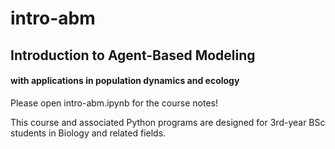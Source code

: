 # intro-abm

## Introduction to Agent-Based Modeling
#### with applications in population dynamics and ecology

Please open intro-abm.ipynb for the course notes!

This course and associated Python programs are designed for 3rd-year BSc students in Biology and related fields.
